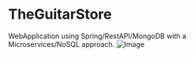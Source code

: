 # TheGuitarStore
WebApplication using  Spring/RestAPI/MongoDB with a Microservices/NoSQL approach.
![Image](https://github.com/MrJulian99/TheGuitarStore/the-guitar-store/OtherResources/blob/master/explorer1.jpg?raw=true)
